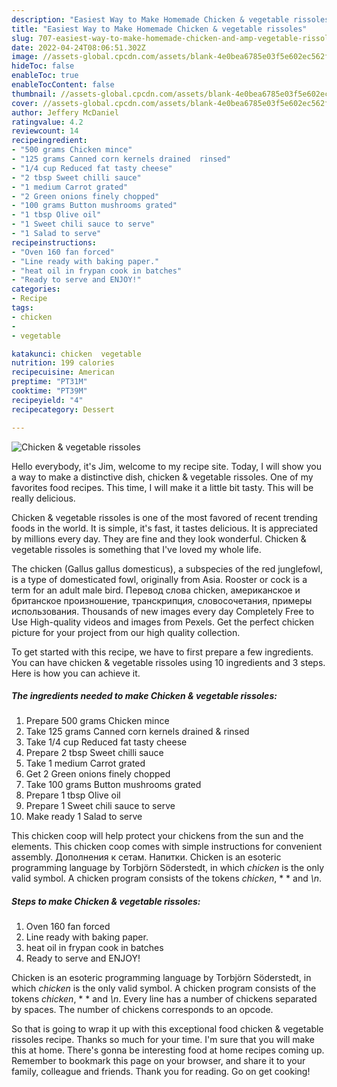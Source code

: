 ```yaml
---
description: "Easiest Way to Make Homemade Chicken & vegetable rissoles"
title: "Easiest Way to Make Homemade Chicken & vegetable rissoles"
slug: 707-easiest-way-to-make-homemade-chicken-and-amp-vegetable-rissoles
date: 2022-04-24T08:06:51.302Z
image: //assets-global.cpcdn.com/assets/blank-4e0bea6785e03f5e602ec562f230caae08da540cada707380b4fe1bbebba43da.png
hideToc: false
enableToc: true
enableTocContent: false
thumbnail: //assets-global.cpcdn.com/assets/blank-4e0bea6785e03f5e602ec562f230caae08da540cada707380b4fe1bbebba43da.png
cover: //assets-global.cpcdn.com/assets/blank-4e0bea6785e03f5e602ec562f230caae08da540cada707380b4fe1bbebba43da.png
author: Jeffery McDaniel
ratingvalue: 4.2
reviewcount: 14
recipeingredient:
- "500 grams Chicken mince"
- "125 grams Canned corn kernels drained  rinsed"
- "1/4 cup Reduced fat tasty cheese"
- "2 tbsp Sweet chilli sauce"
- "1 medium Carrot grated"
- "2 Green onions finely chopped"
- "100 grams Button mushrooms grated"
- "1 tbsp Olive oil"
- "1 Sweet chili sauce to serve"
- "1 Salad to serve"
recipeinstructions:
- "Oven 160 fan forced"
- "Line ready with baking paper."
- "heat oil in frypan cook in batches"
- "Ready to serve and ENJOY!"
categories:
- Recipe
tags:
- chicken
- 
- vegetable

katakunci: chicken  vegetable 
nutrition: 199 calories
recipecuisine: American
preptime: "PT31M"
cooktime: "PT39M"
recipeyield: "4"
recipecategory: Dessert

---
```



![Chicken & vegetable rissoles](//assets-global.cpcdn.com/assets/blank-4e0bea6785e03f5e602ec562f230caae08da540cada707380b4fe1bbebba43da.png)

Hello everybody, it's Jim, welcome to my recipe site. Today, I will show you a way to make a distinctive dish, chicken & vegetable rissoles. One of my favorites food recipes. This time, I will make it a little bit tasty. This will be really delicious.

Chicken & vegetable rissoles is one of the most favored of recent trending foods in the world. It is simple, it's fast, it tastes delicious. It is appreciated by millions every day. They are fine and they look wonderful. Chicken & vegetable rissoles is something that I've loved my whole life.

The chicken (Gallus gallus domesticus), a subspecies of the red junglefowl, is a type of domesticated fowl, originally from Asia. Rooster or cock is a term for an adult male bird. Перевод слова chicken, американское и британское произношение, транскрипция, словосочетания, примеры использования. Thousands of new images every day Completely Free to Use High-quality videos and images from Pexels. Get the perfect chicken picture for your project from our high quality collection.


To get started with this recipe, we have to first prepare a few ingredients. You can have chicken & vegetable rissoles using 10 ingredients and 3 steps. Here is how you can achieve it.

<!--inarticleads1-->

##### The ingredients needed to make Chicken & vegetable rissoles:

1. Prepare 500 grams Chicken mince
1. Take 125 grams Canned corn kernels drained & rinsed
1. Take 1/4 cup Reduced fat tasty cheese
1. Prepare 2 tbsp Sweet chilli sauce
1. Take 1 medium Carrot grated
1. Get 2 Green onions finely chopped
1. Take 100 grams Button mushrooms grated
1. Prepare 1 tbsp Olive oil
1. Prepare 1 Sweet chili sauce to serve
1. Make ready 1 Salad to serve


This chicken coop will help protect your chickens from the sun and the elements. This chicken coop comes with simple instructions for convenient assembly. Дополнения к сетам. Напитки. Chicken is an esoteric programming language by Torbjörn Söderstedt, in which *chicken* is the only valid symbol. A chicken program consists of the tokens *chicken*, * * and *\n*. 

<!--inarticleads2-->

##### Steps to make Chicken & vegetable rissoles:

1. Oven 160 fan forced
1. Line ready with baking paper.
1. heat oil in frypan cook in batches
1. Ready to serve and ENJOY!

Chicken is an esoteric programming language by Torbjörn Söderstedt, in which *chicken* is the only valid symbol. A chicken program consists of the tokens *chicken*, * * and *\n*. Every line has a number of chickens separated by spaces. The number of chickens corresponds to an opcode. 

So that is going to wrap it up with this exceptional food chicken & vegetable rissoles recipe. Thanks so much for your time. I'm sure that you will make this at home. There's gonna be interesting food at home recipes coming up. Remember to bookmark this page on your browser, and share it to your family, colleague and friends. Thank you for reading. Go on get cooking!
